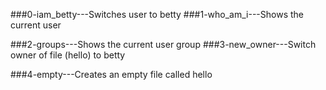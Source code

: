 ###0-iam_betty---Switches user to betty
###1-who_am_i---Shows the current user
 
###2-groups---Shows the current user group
###3-new_owner---Switch owner of file (hello) to betty
 
###4-empty---Creates an empty file called hello
